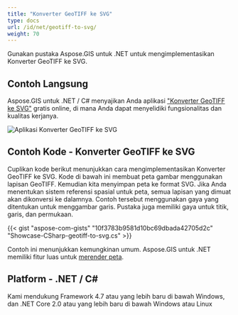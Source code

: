 ```yaml
---
title: "Konverter GeoTIFF ke SVG"
type: docs
url: /id/net/geotiff-to-svg/
weight: 70
---
```


Gunakan pustaka Aspose.GIS untuk .NET untuk mengimplementasikan Konverter GeoTIFF ke SVG.

## **Contoh Langsung**

Aspose.GIS untuk .NET / C# menyajikan Anda aplikasi ["Konverter GeoTIFF ke SVG"](https://products.aspose.app/gis/viewer/geotiff-to-svg) gratis online, di mana Anda dapat menyelidiki fungsionalitas dan kualitas kerjanya.

![Aplikasi Konverter GeoTIFF ke SVG](viewer.png)

## **Contoh Kode - Konverter GeoTIFF ke SVG**

Cuplikan kode berikut menunjukkan cara mengimplementasikan Konverter GeoTIFF ke SVG. Kode di bawah ini membuat peta gambar menggunakan lapisan GeoTIFF. Kemudian kita menyimpan peta ke format SVG. Jika Anda menentukan sistem referensi spasial untuk peta, semua lapisan yang dimuat akan dikonversi ke dalamnya.
Contoh tersebut menggunakan gaya yang ditentukan untuk menggambar garis. Pustaka juga memiliki gaya untuk titik, garis, dan permukaan.

{{< gist "aspose-com-gists" "10f3783b9581d10bc69dbada42705d2c" "Showcase-CSharp-geotiff-to-svg.cs" >}}

Contoh ini menunjukkan kemungkinan umum. Aspose.GIS untuk .NET memiliki fitur luas untuk [merender peta](https://docs.aspose.com/gis/net/map-rendering/).

## **Platform - .NET / C#**

Kami mendukung Framework 4.7 atau yang lebih baru di bawah Windows, dan .NET Core 2.0 atau yang lebih baru di bawah Windows atau Linux
